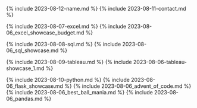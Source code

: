 {% include 2023-08-12-name.md %}
{% include 2023-08-11-contact.md %}

{% include 2023-08-07-excel.md %}
{% include 2023-08-06_excel_showcase_budget.md %}

{% include 2023-08-08-sql.md %}
{% include 2023-08-06_sql_showcase.md %}

{% include 2023-08-09-tableau.md %}
{% include 2023-08-06-tableau-showcase_1.md %}

{% include 2023-08-10-python.md %}
{% include 2023-08-06_flask_showcase.md %}
{% include 2023-08-06_advent_of_code.md %}
{% include 2023-08-06_best_ball_mania.md %}
{% include 2023-08-06_pandas.md %}